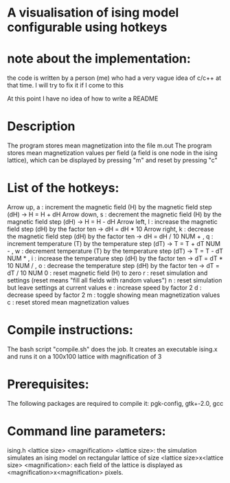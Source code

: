 # A visualisation of ising model configurable using hotkeys
 
# note about the implementation: 
the code is written by a person (me) who had a very vague idea of c/c++ at that time. I will try to fix it if I come to this

At this point I have no idea of how to write a README

# Description
The program stores mean magnetization into the file m.out
The program stores mean magnetization values per field (a field is one node in the ising lattice), which can be displayed by pressing "m" and reset by pressing "c"


# List of the hotkeys:
Arrow up, a    : increment the magnetic field (H) by the magnetic field step (dH) -> H = H + dH
Arrow down, s  : decrement the magnetic field (H) by the magnetic field step (dH) -> H = H - dH
Arrow left, l  : increase the magnetic field step (dH) by the factor ten -> dH = dH * 10
Arrow right, k : decrease the magnetic field step (dH) by the factor ten -> dH = dH / 10
NUM + , q      : increment temperature (T) by the temperature step (dT) -> T = T + dT
NUM - , w      : decrement temperature (T) by the temperature step (dT) -> T = T - dT
NUM * , i      : increase the temperature step (dH) by the factor ten -> dT = dT * 10
NUM / , o      : decrease the temperature step (dH) by the factor ten -> dT = dT / 10
NUM 0          : reset magnetic field (H) to zero
r              : reset simulation and settings (reset means "fill all fields with random values")
n              : reset simulation but leave settings at current values
e              : increase speed by factor 2
d              : decrease speed by factor 2
m              : toggle showing mean magnetization values
c              : reset stored mean magnetization values


# Compile instructions: 
The bash script "compile.sh" does the job. It creates an executable ising.x and runs it on a 100x100 lattice with magnification of 3
 

# Prerequisites: 
The following packages are required to compile it:
pgk-config, gtk+-2.0, gcc
 


# Command line parameters: 
ising.h \<lattice size\> \<magnification\>
\<lattice size\>: the simulation simulates an ising model on rectangular lattice of size \<lattice size\>x\<lattice size\>
\<magnification\>: each field of the lattice is displayed as \<magnification\>x\<magnification\> pixels. 
